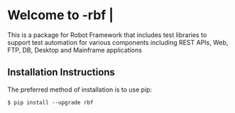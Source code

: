 Welcome to -rbf |
===============================

This is a package for Robot Framework that includes test libraries to support test automation for various components including REST APIs, Web, FTP, DB, Desktop and Mainframe applications  

Installation Instructions
-------------------------

The preferred method of installation is to use pip:

    $ pip install --upgrade rbf





